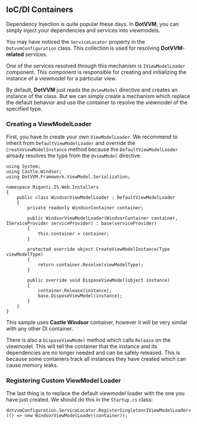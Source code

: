 ## IoC/DI Containers

Dependency Injection is quite popular these days. In **DotVVM**, you can 
simply inject your dependencies and services into viewmodels.

You may have noticed the `ServiceLocator` property in the `DotvvmConfiguration` class.
This collection is used for resolving **DotVVM-related** services.

One of the services resolved through this mechanism is `IViewModelLoader` component.
This component is responsible for creating and initializing the instance of a viewmodel
for a particular view.

By default, **DotVVM** just reads the `@viewModel` directive and creates an instance 
of the class. But we can simply create a mechanism which replace the default behavior
and use the container to resolve the viewmodel of the specified type.

### Creating a ViewModelLoader

First, you have to create your own `ViewModelLoader`. We recommend to inherit from
`DefaultViewModelLoader` and override the `CreateViewModelInstance` method because the 
`DefaultViewModelLoader` already resolves the type from the `@viewModel` directive.

```CSHARP
using System;
using Castle.Windsor;
using DotVVM.Framework.ViewModel.Serialization;

namespace Riganti.IS.Web.Installers
{
    public class WindsorViewModelLoader : DefaultViewModelLoader
    {
        private readonly WindsorContainer container;

        public WindsorViewModelLoader(WindsorContainer container, IServiceProvider serviceProvider) : base(serviceProvider)
        {
            this.container = container;
        }

        protected override object CreateViewModelInstance(Type viewModelType)
        {
            return container.Resolve(viewModelType);
        }

        public override void DisposeViewModel(object instance)
        {
            container.Release(instance);
            base.DisposeViewModel(instance);
        }
    }
}
```

This sample uses **Castle Windsor** container, however it will be very similar with
any other DI container.

There is also a `DisposeViewModel` method which calls `Release` on the viewmodel.
This will tell the container that the instance and its dependencies are no longer needed
and can be safely released. This is because some containers track all instances they have created
which can cause memory leaks. 


### Registering Custom ViewModel Loader

The last thing is to replace the default viewmodel loader with the one you have just created.
We should do this in the `Startup.cs` class:

```CSHARP
dotvvmConfiguration.ServiceLocator.RegisterSingleton<IViewModelLoader>(() => new WindsorViewModelLoader(container));
```
